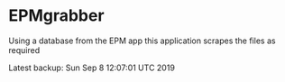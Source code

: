 # EPMgrabber
Using a database from the EPM app this application scrapes the files as required


Latest backup: Sun Sep 8 12:07:01 UTC 2019
